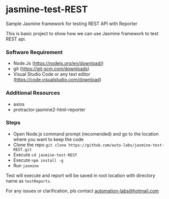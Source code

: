 # jasmine-test-REST
Sample Jasmine framework for testing REST API with Reporter

This is basic project to show how we can use Jasmine framework to test REST api.

### Software Requirement
- Node.Js (https://nodejs.org/en/download/)
- git (https://git-scm.com/downloads)
- Visual Studio Code or any text editor (https://code.visualstudio.com/download)

### Additional Resources
- axios
- protractor-jasmine2-html-reporter

### Steps
- Open Node.js command prompt (recomended) and go to the location where you want to keep the code
- Clone the repo `git clone https://github.com/auto-labs/jasmine-test-REST.git`
- Execute `cd jasmine-test-REST`
- Execute `npm install -g`
- Run `jasmine`

Test will execute and report will be saved in root location with directory name as `testReports`.

For any issues or clarification, pls contact automation-labs@hotmail.com


